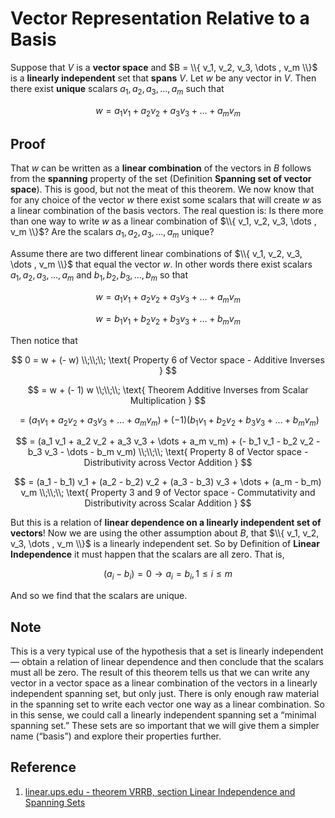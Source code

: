 # Vector Representation Relative to a Basis

Suppose that $V$ is a **vector space** and $B = \\{ v_1, v_2, v_3, \dots , v_m \\}$ is a **linearly independent** set that **spans** $V$. Let $w$ be any vector in $V$. Then there exist **unique** scalars $a_1, a_2, a_3, \dots , a_m$ such that

$$
w = a_1 v_1 + a_2 v_2 + a_3 v_3 + \dots + a_m v_m
$$

## Proof

That $w$ can be written as a **linear combination** of the vectors in $B$ follows from the **spanning** property of the set (Definition **Spanning set of vector space**). This is good, but not the meat of this theorem. We now know that for any choice of the vector $w$ there exist some scalars that will create $w$ as a linear combination of the basis vectors. The real question is: Is there more than one way to write $w$ as a linear combination of $\\{ v_1, v_2, v_3, \dots , v_m \\}$? Are the scalars $a_1, a_2, a_3, \dots , a_m$ unique?

Assume there are two different linear combinations of $\\{ v_1, v_2, v_3, \dots , v_m \\}$ that equal the vector $w$. In other words there exist scalars $a_1, a_2, a_3, \dots , a_m$ and $b_1, b_2, b_3, \dots , b_m$ so that

$$
w = a_1 v_1 + a_2 v_2 + a_3 v_3 + \dots + a_m v_m
$$

$$
w = b_1 v_1 + b_2 v_2 + b_3 v_3 + \dots + b_m v_m
$$

Then notice that

$$
0 = w + (- w)
\\;\\;\\;
\text{ Property 6 of Vector space - Additive Inverses }
$$

$$
= w + (- 1) w
\\;\\;\\;
\text{ Theorem Additive Inverses from Scalar Multiplication }
$$

$$
= (a_1 v_1 + a_2 v_2 + a_3 v_3 + \dots + a_m v_m) + (- 1)(b_1 v_1 + b_2 v_2 + b_3 v_3 + \dots + b_m v_m)
$$

$$
= (a_1 v_1 + a_2 v_2 + a_3 v_3 + \dots + a_m v_m) + (- b_1 v_1 - b_2 v_2 - b_3 v_3 - \dots - b_m v_m)
\\;\\;\\;
\text{ Property 8 of Vector space - Distributivity across Vector Addition }
$$

$$
= (a_1 - b_1) v_1 + (a_2 - b_2) v_2 + (a_3 - b_3) v_3 + \dots + (a_m - b_m) v_m
\\;\\;\\;
\text{ Property 3 and 9 of Vector space - Commutativity and Distributivity across Scalar Addition }
$$

But this is a relation of **linear dependence on a linearly independent set of vectors**! Now we are using the other assumption about $B$, that $\\{ v_1, v_2, v_3, \dots , v_m \\}$ is a linearly independent set. So by Definition of **Linear Independence** it must happen that the scalars are all zero. That is,

$$
(a_i - b_i) = 0 \rightarrow a_i = b_i, 1 \leq i \leq m
$$

And so we find that the scalars are unique.

## Note

This is a very typical use of the hypothesis that a set is linearly independent — obtain a relation of linear dependence and then conclude that the scalars must all be zero. The result of this theorem tells us that we can write any vector in a vector space as a linear combination of the vectors in a linearly independent spanning set, but only just. There is only enough raw material in the spanning set to write each vector one way as a linear combination. So in this sense, we could call a linearly independent spanning set a “minimal spanning set.” These sets are so important that we will give them a simpler name (“basis”) and explore their properties further.

## Reference

1. [linear.ups.edu - theorem VRRB, section Linear Independence and Spanning Sets](http://linear.ups.edu/html/section-LISS.html)